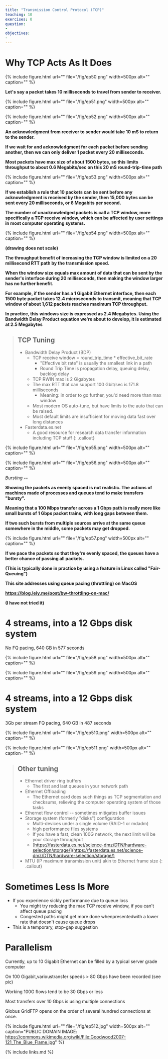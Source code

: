 ```yaml
---
title: "Transmission Control Protocol (TCP)"
teaching: 10
exercises: 0
question:
-
objectives:
-
---
```


# Why TCP Acts As It Does

{% include figure.html url="" 
   file="/fig/ep50.png" width=500px alt="" caption="" %}

__Let's say a packet takes 10 milliseconds to travel from sender to receiver.__

{% include figure.html url="" 
   file="/fig/ep51.png" width=500px alt="" caption="" %}

{% include figure.html url="" 
   file="/fig/ep52.png" width=500px alt="" caption="" %}

__An acknowledgment from receiver to sender would take 10 mS to return to the sender.__

__If we wait for and acknowledgment for each packet before sending another\, then we can only deliver 1 packet every 20 milliseconds.__

__Most packets have max size of about 1500 bytes, so this limits throughput to about 0\.6 Megabits/sec on this 20 mS round-trip-time path__

{% include figure.html url=""
   file="/fig/ep53.png" width=500px alt="" caption="" %}

__If we establish a rule that 10 packets can be sent before any acknowledgment is received by the sender, then 15,000 bytes can be sent every 20 milliseconds, or 6 Megabits per second.__

__The number of unacknowledged packets is call a TCP window\, more specifically a TCP receive window, which can be affected by user settings in most computer operating systems.__

{% include figure.html url="" 
   file="/fig/ep54.png" width=500px alt="" caption="" %}

__(drawing does not scale)__

__The throughput benefit of increasing the TCP window is limited on a 20 millisecond RTT path by the transmission speed.__

__When the window size equals max amount of data that can be sent by the sender's interface during 20 milliseconds, then making the window larger has no further benefit.__

__For example\, if the sender has a 1 Gigabit Ethernet interface\, then each 1500 byte packet takes 12.4 microseconds to transmit\, meaning that TCP window of about 1,612 packets reaches maximum TCP throughput.__

__In practice, this__  __windows__  __size is expressed as 2\.4 Megabytes\. Using the Bandwidth Delay Product equation we're about to develop\, it is estimated at 2\.5 Megabytes__

> ## TCP Tuning
> * Bandwidth Delay Product (BDP)
>   * TCP receive window = round_trip_time * effective_bit_rate
>     * "Effective bit rate" is usually the smallest link in a path
>     * Round Trip Time is propagation delay\, queuing delay\, backlog delay
>   * TCP RWIN max is 2 Gigabytes
>   * The max RTT that can support 100 Gbit/sec is 171\.8 milliseconds
>     * Meaning: in order to go further\, you'd need more than max window
>   * Most modern OS auto\-tune, but have limits to the auto that can be raised\.
>   * Most default limits are insufficient for moving data fast over long distances
> * Fasterdata\.es\.net
>   * A good resource for research data transfer information including TCP stuff
{: .callout}

{% include figure.html url="" 
   file="/fig/ep55.png" width=500px alt="" caption="" %}

{% include figure.html url="" 
   file="/fig/ep56.png" width=500px alt="" caption="" %}

_Bursting_  __--__

__Showing the packets as evenly spaced is not realistic. The actions of machines made of processes and queues tend to make transfers "bursty".__

__Meaning that a 100 Mbps transfer across a 1 Gbps path is really more like small bursts of 1 Gbps packet trains, with long gaps between them.__

__If two such bursts from multiple sources arrive at the same queue somewhere in the middle, some packets may get dropped.__

{% include figure.html url="" 
   file="/fig/ep57.png" width=500px alt="" caption="" %}

__If we pace the packets so that they're evenly spaced, the queues have a better chance of passing all packets\.__

__\(This is typically done in practice by using a feature in Linux called "Fair-Queuing")__

__This site addresses using queue pacing (throttling) on MacOS__

__https://blog.leiy.me/post/bw-throttling-on-mac/__

__(I have not tried it)__

# 4 streams, into a 12 Gbps disk system
No FQ pacing, 640 GB in 577 seconds

{% include figure.html url=""
   file="/fig/ep58.png" width=500px alt="" caption="" %}

{% include figure.html url="" 
   file="/fig/ep59.png" width=500px alt="" caption="" %}

# 4 streams, into a 12 Gbps disk system
3Gb per stream FQ pacing, 640 GB in 487 seconds

{% include figure.html url="" 
   file="/fig/ep510.png" width=500px alt="" caption="" %}

{% include figure.html url="" 
   file="/fig/ep511.png" width=500px alt="" caption="" %}

> ## Other tuning
> * Ethernet driver ring buffers
>   * The first and last queues in your network path
> * Ethernet Offloading
>   * The Ethernet card does such things as TCP segmentation and checksums, relieving the computer operating system of those tasks
> * Ethernet flow control -- sometimes mitigates buffer issues
> * Storage system (formerly "disks") configuration
>   * Multi\-devices under a single volume (RAID-1 or mdadm\)
>   * high performance files systems
>   * If you have a fast, clean 100G network\, the next limit will be your storage throughput
>   * [https://fasterdata.es.net/science-dmz/DTN/hardware-selection/storage/](https://fasterdata.es.net/science-dmz/DTN/hardware-selection/storage/)
> * MTU (IP maximum transmission unit) akin to Ethernet frame size
{: .callout}

# Sometimes Less Is More

* If you experience sickly performance due to queue loss
  * You might try reducing the max TCP receive window\, if you can't affect queue pacing
  * Congested paths might get more done whenpresentedwith a lower rate that doesn't cause queue drops
* This is a temporary, stop-gap suggestion

# Parallelism

Currently, up to 10 Gigabit Ethernet can be filled by a typical server grade computer

On 100 Gigabit,varioustransfer speeds > 80 Gbps have been recorded (see pic)

Working 100G flows tend to be 30 Gbps or less

Most transfers over 10 Gbps is using multiple connections

Globus GridFTP opens on the order of several hundred connections at once.

{% include figure.html url=""
   file="/fig/ep512.jpg" width=500px alt="" caption="PUBLIC DOMAIN IMAGE: https://commons.wikimedia.org/wiki/File:Goodwood2007-121_The_Blue_Flame.jpg" %}

{% include links.md %}

